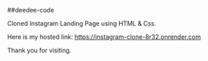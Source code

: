 ##deedee-code

Cloned Instagram Landing Page using HTML & Css.

Here is my hosted link: https://instagram-clone-8r32.onrender.com

Thank you for visiting.
